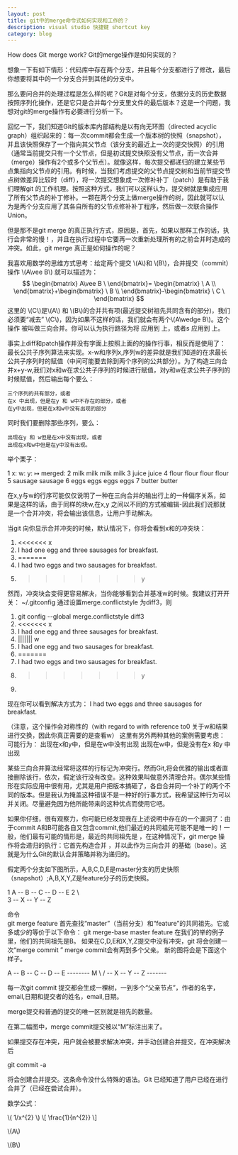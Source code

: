 ```yaml
---
layout: post
title: git中的merge命令式如何实现和工作的？
description: visual studio 快捷键 shortcut key
category: blog
---
```



How does Git merge work?
Git的merge操作是如何实现的？

想象一下有如下情形：代码库中存在两个分支，并且每个分支都进行了修改，最后你想要将其中的一个分支合并到其他的分支中。

那么要问合并的处理过程是怎么样的呢？Git是对每个分支，依据分支的历史数据按照序列化操作，还是它只是合并每个分支里文件的最后版本？这是一个问题，我想对git的merge操作有必要进行分析一下。

回忆一下，我们知道Git的版本库内部结构是以有向无环图（directed acyclic graph）组织起来的：每一次commit都会生成一个版本树的快照（snapshot），并且该快照保存了一个指向其父节点（该分支的最近上一次的提交快照）的引用（通常当前提交只有一个父节点，但是初试提交快照没有父节点，而一次合并（merge）操作有2个或多个父节点）。就像这样，每次提交都递归的建立某些节点集指向父节点的引用。有时候，当我们考虑提交的父节点提交树和当前节提交节点树做差异比较时（diff），将一次提交想象成一次修补补丁（patch）是有助于我们理解git 的工作机理。按照这种方式，我们可以这样认为，提交树就是集成应用了所有父节点的补丁修补。一颗在两个分支上做merge操作的树，因此就可以认为是两个分支应用了其各自所有的父节点修补补丁程序，然后做一次联合操作Union。

但是那不是git merge 的真正执行方式，原因是，首先，如果以那样工作的话，执行会非常的慢！，并且在执行过程中它要再一次重新处理所有的之前合并时造成的冲突。如此，git merge 真正是如何操作的呢？

我喜欢用数学的思维方式思考：给定两个提交 \\(A\\)和 \\(B\\)，合并提交（commit）操作 \\(A\\vee B\\)  就可以描述为：
$$
\begin{bmatrix}
A\vee B \
\end{bmatrix}= \begin{bmatrix} \
A \\
\end{bmatrix}+\begin{bmatrix} \
B \\
\end{bmatrix}-\begin{bmatrix} \
C \
\end{bmatrix} 
$$
这里的 \\(C\\)是\\(A\\) 和 \\(B\\)的合并共有项(最近提交树祖先共同含有的部分)，我们必须要“减去” \\(C\\)，因为如果不这样的话，我们就会有两个\\(A\wedge B\\)。这个操作 被叫做三向合并。你可以认为执行路径为将 应用到 上，或者s 应用到 上。

事实上diff和patch操作并没有字面上按照上面的的操作行事，相反而是使用了：最长公共子序列算法来实现。x-w和序列x,序列w的差异就是我们知道的在求最长公共子序列时的赋值（中间可能要去除到两个序列的公共部分）。为了构造三向合并x+y-w,我们对x和w在求公共子序列的时候进行赋值，对y和w在求公共子序列的时候赋值，然后输出每个要么：
	
	三个序列的共有部分，或者
	在x 中出现，但是在y 和 w中不存在的部分，或者
	在y中出现，但是在x和w中没有出现的部分
同时我们要删除那些序列，要么：
	
	出现在y 和 w但是在x中没有出现，或者
	出现在x和w中但是在y中没有出现。
举个栗子：

1	x:      w:      y:      ↦ merged:
2	milk    milk    milk      milk
3	juice                     juice
4	flour   flour   flour     flour
5	                sausage   sausage
6	eggs    eggs    eggs      eggs
7	        butter  butter

在x,y与w的行序可能仅仅说明了一种在三向合并的输出行上的一种偏序关系，如果是这样的话，由于同样的块w,在x,y 之间以不同的方式被编辑-因此我们说那就是一个合并冲突，将会输出该信息，让用户手动解决。

当git 向你显示合并冲突的时候，默认情况下，你将会看到x和的冲突块：

1. <<<<<<< x
1. I had one egg and three sausages for breakfast.
1. =======
1. I had two eggs and two sausages for breakfast.
1. >>>>>>> y


然而，冲突块会变得更容易解决，当你能够看到合并基准w的时候。我建议打开开关：
~/.gitconfig
通过设置merge.conflictstyle 为diff3，则
1. git config --global merge.conflictstyle diff3
1. <<<<<<< x
1. I had one egg and three sausages for breakfast.
1. ||||||| w
1. I had one egg and two sausages for breakfast.
1. =======
1. I had two eggs and two sausages for breakfast.
1. >>>>>>> y
1. 
现在你可以看到解决方式为：
I had two eggs and three sausages for breakfast.

（注意，这个操作会对称性的（with regard to with reference to0 关于w和结果进行交换，因此你真正需要的是查看w）
这里有另外两种其他的案例需要考虑：可能行为：
	出现在x和y中，但是在w中没有出现
	出现在w中，但是没有在x 和y 中出现

某些三向合并算法经常将这样的行标记为冲突行。然而Git,将会优雅的输出或者直接删除该行，依次，假定该行没有改变。这种效果叫做意外清理合并。偶尔某些情形在实际应用中很有用，尤其是用户把版本搞砸了，各自合并同一个补丁的两个不同的版本。但是我认为掩盖这种错误不是一种好的行事方式，我希望这种行为可以并关闭。尽量避免因为他所能带来的这种优点而使用它吧。

如果你仔细，很有观察力，你可能已经发现我在上述说明中存在的一个漏洞了：由于commit A和B可能各自又包含commit,他们最近的共同祖先可能不是唯一的！一般，他们最有可能的情形是，最近的共同祖先是 ，在这种情况下，git merge 操作将会递归的执行：它首先构造合并 ，并以此作为三向合并 的基础（base）。这就是为什么Git的默认合并策略并称为递归的。

假定两个分支如下图所示，A,B,C,D,E是master分支的历史快照（snapshot）;A,B,X,Y,Z是feature分子的历史快照。


1 A -- B -- C -- D -- E
2	\                  
3          -- X -- Y -- Z


命令	
git merge feature
首先查找“master”（当前分支）和“feature”的共同祖先。它或多或少的等价于以下命令：
git merge-base master feature
在我们的举的例子里，他们的共同祖先是B。
如果在C,D,E和X,Y,Z提交中没有冲突，git 将会创建一次“merge commit ” merge commit会有两到多个父亲。
新的图将会是下面这个样子。




A -- B -- C -- D -- E -------- M
      \                        /
        -- X -- Y -- Z -------


每一次git commit 提交都会生成一棵树，一到多个“父亲节点”，作者的名字，email,日期和提交者的姓名，email,日期。

merge提交和普通的提交的唯一区别就是祖先的数量。

在第二幅图中，merge commit提交被以“M”标注出来了。

如果提交存在冲突，用户就会被要求解决冲突，并手动创建合并提交，在冲突解决后

git commit -a

将会创建合并提交。这条命令没什么特殊的语法。Git 已经知道了用户已经在进行合并了（已经在尝试合并）。


数学公式：

\\( 1/x^{2} \\)
\\[ \frac{1}{n^{2}} \\]

\\(A\\)

\\(B\\)
